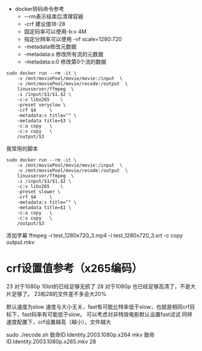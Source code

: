 * docker转码命令参考
  * --rm表示结束后清理容器
  * -crf 建议值18-28
  * 固定码率可以使用-b:v 4M
  * 指定分辨率可以使用 -vf scale=1280:720
  * -metadata修改元数据
  * -metadata:s 修改所有流的元数据
  * -metadata:s:0 修改第0个流的数据
``` 
sudo docker run --rm -it \
    -v /mnt/moviePool/movie/movie:/input  \
    -v /mnt/moviePool/movie/recode:/output  \
    linuxserver/ffmpeg  \
    -i /input/$1/$1.$2 \
    -c:v libx265    \
    -preset veryslow \
    -crf $4     \
    -metadata:s title="" \
    -metadata title=$3 \
    -c:a copy   \
    -c:s copy   \
    /output/$3
```


我常用的脚本
``` 
sudo docker run --rm -it \
    -v /mnt/moviePool/movie/movie:/input  \
    -v /mnt/moviePool/movie/recode:/output  \
    linuxserver/ffmpeg  \
    -i /input/$1/$1.$2 \
    -c:v libx265    \
    -preset slower \
    -crf $4     \
    -metadata:s title="" \
    -metadata title=$1 \
    -c:a copy   \
    -c:s copy   \
    /output/$3
```
 
添加字幕
ffmpeg -i test_1280x720_3.mp4 -i test_1280x720_3.srt -c copy output.mkv

# crf设置值参考（x265编码）
23 对于1080p 10bit的已经足够无损了
28 对于1080p 也已经足够高清了，不是大片足够了。
23和28的文件差不多会大20%

默认速度为slow
速度与大小无关，fast有可能比特率低于slow，也就是相同crf目标下，fast码率有可能低于slow。
可以考虑对非特效电影默认设置fast试试
同样速度配置下，crf设置越高（越小），文件越大


sudo ./recode.sh 致命ID.Identity.2003.1080p.x264 mkv 致命ID.Identity.2003.1080p.x265.mkv 28